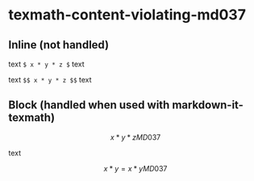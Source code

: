 # texmath-content-violating-md037

## Inline (not handled)

text `$ x * y * z $` text

text `$$ x * y * z $$` text

## Block (handled when used with markdown-it-texmath)

$$
x * y * z {MD037}
$$

text

$$
x * y = x * y {MD037}
$$
